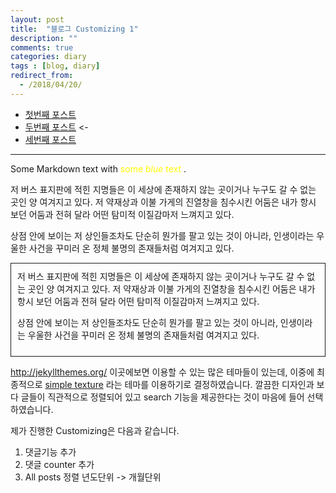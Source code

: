 ```yaml
---
layout: post
title:  "블로그 Customizing 1"
description: ""
comments: true
categories: diary
tags : [blog, diary]
redirect_from:
  - /2018/04/20/
---
```


- [첫번째 포스트](https://000namc.github.io/blog/2018/04/20/Diary_3rd/)  
- [두번째 포스트](https://000namc.github.io/blog/2018/04/20/Diary_3rd/)  <-
- [세번째 포스트](https://000namc.github.io/blog/2018/04/20/Diary_3rd/)  

___
Some Markdown text with <span style="color:yellow">some *blue* text </span>.




<div class="my-box">
저 버스 표지판에 적힌 지명들은 이 세상에 존재하지 않는 곳이거나 누구도 갈 수 없는 곳인 양 여겨지고 있다. 저 약재상과 이불 가게의 진열창을 침수시킨 어둠은 내가 항시 보던 어둠과 전혀 달라 어떤 탐미적 이질감마저 느껴지고 있다.

상점 안에 보이는 저 상인들조차도 단순히 뭔가를 팔고 있는 것이 아니라, 인생이라는 우울한 사건을 꾸미러 온 정체 불명의 존재들처럼 여겨지고 있다.
</div>

<div style="border:1px solid; padding:10px;">
저 버스 표지판에 적힌 지명들은 이 세상에 존재하지 않는 곳이거나 누구도 갈 수 없는 곳인 양 여겨지고 있다. 저 약재상과 이불 가게의 진열창을 침수시킨 어둠은 내가 항시 보던 어둠과 전혀 달라 어떤 탐미적 이질감마저 느껴지고 있다.

상점 안에 보이는 저 상인들조차도 단순히 뭔가를 팔고 있는 것이 아니라, 인생이라는 우울한 사건을 꾸미러 온 정체 불명의 존재들처럼 여겨지고 있다.
</div>



http://jekyllthemes.org/ 이곳에보면 이용할 수 있는 많은 테마들이 있는데, 이중에 최종적으로 [simple texture](https://github.com/yizeng/jekyll-theme-simple-texture) 라는 테마를 이용하기로 결정하였습니다. 깔끔한 디자인과 보다 글들이 직관적으로 정렬되어 있고 search 기능을 제공한다는 것이 마음에 들어 선택하였습니다.

제가 진행한 Customizing은 다음과 같습니다.

1. 댓글기능 추가
2. 댓글 counter 추가
3. All posts 정렬 년도단위 -> 개월단위
